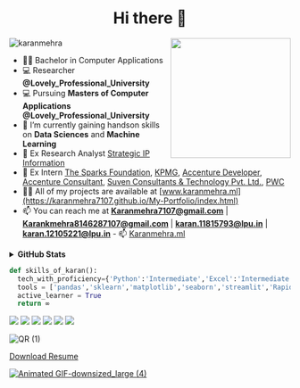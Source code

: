 <h1 align="center">Hi there  👋</h1>
<img align='right' src="https://i.imgur.com/OTKgDSt.gif" width="215">
<p align="left"> <img src="https://komarev.com/ghpvc/?username=Karanmehra7107" alt="karanmehra" /> </p>

- 🧑‍💻 Bachelor in Computer Applications
- 💻 Researcher **@Lovely_Professional_University**
- 💻 Pursuing **Masters of Computer Applications @Lovely_Professional_University**
- 🔭 I’m currently gaining handson skills on **Data Sciences** and **Machine Learning**
- 👯  Ex Research Analyst [Strategic IP Information](https://sipi-ip.com/) 
- 🔭 Ex Intern  [The Sparks Foundation](https://www.thesparksfoundationsingapore.org/), [KPMG](https://home.kpmg/xx/en/home.html), [Accenture Developer](https://home.kpmg/xx/en/home.html), [Accenture Consultant](https://home.kpmg/xx/en/home.html), [Suven Consultants & Technology Pvt. Ltd.](https://home.kpmg/xx/en/home.html), [PWC ](https://home.kpmg/xx/en/home.html)
- 👨‍💻 All of my projects are available at [www.karanmehra.ml](https://karanmehra7107.github.io/My-Portfolio/index.html)
- 📫 You can reach me at **Karanmehra7107@gmail.com** | **Karankmehra8146287107@gmail.com** | **karan.11815793@lpu.in**  | **karan.12105221@lpu.in**
                                - 📫 [Karanmehra.ml](https://karanmehra.ml/)

<details>	
  <summary><b>GitHub Stats</b></summary>
<img alt="" src="https://github-readme-stats.vercel.app/api?username=Karanmehra7107&count_private=true&show_icons=truehow_icons=true&hide_border=true" /> <br>
Some Advance Stats about my GitHub Profile - https://gitstats.me/Karanmehra7107<br>
  
</details>



```python
def skills_of_karan():
  tech_with_proficiency={'Python':'Intermediate','Excel':'Intermediate','HTML':'Intermidiate','Tableau':'Beginner'}
  tools = ['pandas','sklearn','matplotlib','seaborn','streamlit','Rapidminer']
  active_learner = True
  return ∞
```

[<img target="_blank" src="https://img.icons8.com/cotton/64/000000/whatsapp--v4.png"/>](https://wa.me/918146287107) [<img target="_blank" src="https://img.icons8.com/doodle/64/000000/linkedin-circled.png"/>](https://www.linkedin.com/in/karanmehra786/) [<img target="_blank" src="https://img.icons8.com/dusk/64/000000/domain.png"/>](https://karanmehra7107.github.io/My-Portfolio/index.html) [<img src="https://img.icons8.com/dusk/64/000000/medium-new.png"/>](https://medium.com/@karankmehra8146287107)  [<img src="https://img.icons8.com/dusk/64/000000/instagram.png"/>](https://www.instagram.com/mehra_karan_/)
[<img src="https://img.icons8.com/dusk/64/000000/facebook.png"/>](https://www.facebook.com/jaimahakalkaran/) 
  



![QR (1)](https://user-images.githubusercontent.com/62024355/185438637-79cdd076-e465-43cf-b398-f8fb42b3c9a0.png)



[Download Resume](https://github.com/Karanmehra7107/Karanmehra7107/files/8515587/Karan.ML.CV.pdf)



 
[![Animated GIF-downsized_large (4)](https://user-images.githubusercontent.com/62024355/87348913-21f77d80-c573-11ea-9297-ba7acdf5a9e0.gif)]([KaranMehra.pdf][KaranMehra.pdf](https://github.com/Karanmehra7107/Bootstrap-cap916/files/5042263/KaranMehra.pdf)
)
